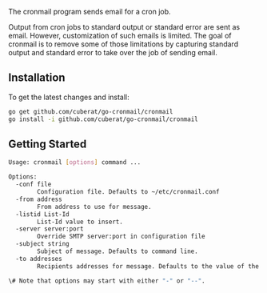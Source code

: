 The cronmail program sends email for a cron job.

Output from cron jobs to standard output or standard error are sent as
email. However, customization of such emails is limited. The goal of
cronmail is to remove some of those limitations by capturing standard
output and standard error to take over the job of sending email.

## Installation
To get the latest changes and install:

```bash
go get github.com/cuberat/go-cronmail/cronmail
go install -i github.com/cuberat/go-cronmail/cronmail
```

## Getting Started

```bash
Usage: cronmail [options] command ...

Options:
  -conf file
    	Configuration file. Defaults to ~/etc/cronmail.conf
  -from address
    	From address to use for message.
  -listid List-Id
    	List-Id value to insert.
  -server server:port
    	Override SMTP server:port in configuration file
  -subject string
    	Subject of message. Defaults to command line.
  -to addresses
    	Recipients addresses for message. Defaults to the value of the MAILTO environment variable.

\# Note that options may start with either "-" or "--".

```




